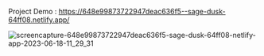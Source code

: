 Project Demo : https://648e99873722947deac636f5--sage-dusk-64ff08.netlify.app/ 

![screencapture-648e99873722947deac636f5-sage-dusk-64ff08-netlify-app-2023-06-18-11_29_31](https://github.com/sunil9813/Bonik-Ecommerice-Website-in-React/assets/67497228/ddc909b1-385d-4d9b-bbfc-e6481f1ad3f9)

